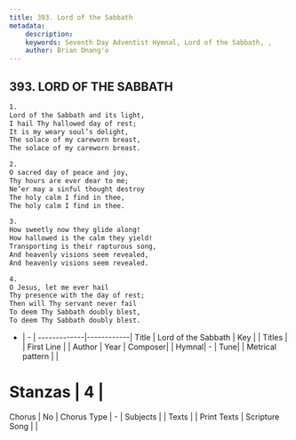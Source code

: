 ```yaml
---
title: 393. Lord of the Sabbath
metadata:
    description: 
    keywords: Seventh Day Adventist Hymnal, Lord of the Sabbath, , 
    author: Brian Onang'o
---
```



## 393. LORD OF THE SABBATH

```txt
1.
Lord of the Sabbath and its light,
I hail Thy hallowed day of rest;
It is my weary soul’s delight,
The solace of my careworn breast,
The solace of my careworn breast.

2.
O sacred day of peace and joy,
Thy hours are ever dear to me;
Ne’er may a sinful thought destroy
The holy calm I find in thee,
The holy calm I find in thee.

3.
How sweetly now they glide along!
How hallowed is the calm they yield!
Transporting is their rapturous song,
And heavenly visions seem revealed,
And heavenly visions seem revealed.

4.
O Jesus, let me ever hail
Thy presence with the day of rest;
Then will Thy servant never fail
To deem Thy Sabbath doubly blest,
To deem Thy Sabbath doubly blest.
```

- |   -  |
-------------|------------|
Title | Lord of the Sabbath |
Key |  |
Titles |  |
First Line |  |
Author | 
Year | 
Composer|  |
Hymnal|  - |
Tune|  |
Metrical pattern | |
# Stanzas | 4 |
Chorus | No |
Chorus Type | - |
Subjects |  |
Texts |  |
Print Texts | 
Scripture Song |  |
  
